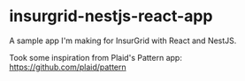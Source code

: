 # insurgrid-nestjs-react-app

A sample app I'm making for InsurGrid with React and NestJS. 

Took some inspiration from Plaid's Pattern app: https://github.com/plaid/pattern
